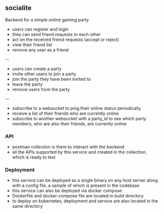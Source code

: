 ## socialite

Backend for a simple online gaming party

- users can register and login
- they can send friend requests to each other
- act on the received friend requests (accept or reject)
- view their friend list
- remove any user as a friend

--

- users can create a party
- invite other users to join a party
- join the party they have been invited to
- leave the party
- remove users from the party

--

- subscribe to a websocket to ping their online status periodically
- receive a list of their friends who are currently online
- subscribe to another websocket with a party_id to see which party members, who are also their friends, are currently online

### API
- postman collection is there to interact with the backend
- all the APIs supported by this service and created in the collection, which is ready to test

### Deployment
- this service can be deployed as a single binary on any host server along with a config file, a sample of which is present in the codebase
- this service can also be deployed via docker compose
- Dockerfile and docker-compose file are located in build directory
- to deploy on kubernetes, deployment and service are also located in the same directory